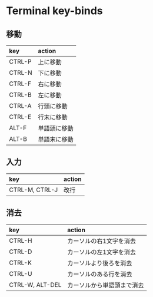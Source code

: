 # Terminal key-binds

## 移動

| key    | action    |
|:-------|:----------|
| CTRL-P | 上に移動    |
| CTRL-N | 下に移動    |
| CTRL-F | 右に移動    |
| CTRL-B | 左に移動    |
| CTRL-A | 行頭に移動  |
| CTRL-E | 行末に移動  |
| ALT-F  | 単語頭に移動 |
| ALT-B  | 単語末に移動 |


## 入力

| key            | action |
|:---------------|:-------|
| CTRL-M, CTRL-J | 改行   |


## 消去

| key             | action                 |
|:----------------|:-----------------------|
| CTRL-H          | カーソルの右1文字を消去   |
| CTRL-D          | カーソルの左1文字を消去   |
| CTRL-K          | カーソルより後ろを消去    |
| CTRL-U          | カーソルのある行を消去    |
| CTRL-W, ALT-DEL | カーソルから単語頭まで消去 |
